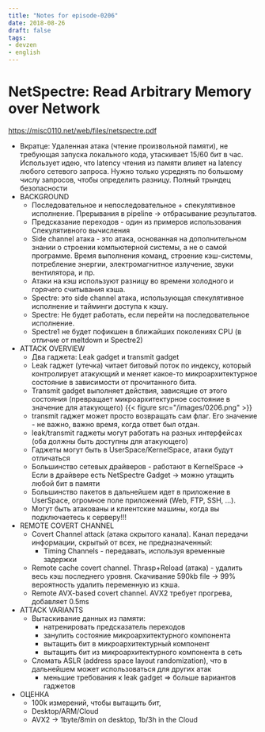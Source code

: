 ```yaml
---
title: "Notes for episode-0206"
date: 2018-08-26
draft: false
tags:
- devzen
- english
---
```


# NetSpectre: Read Arbitrary Memory over Network
https://misc0110.net/web/files/netspectre.pdf

- Вкратце: Удаленная атака (чтение произвольной памяти), не требующая запуска локального кода, утаскивает 15/60 бит в час. Использует идею, что latency чтения из памяти влияет на latency любого сетевого запроса. Нужно только усреднять по большому числу запросов, чтобы определить разницу. Полный трындец безопасности
- BACKGROUND
    - Последовательное и непоследовательное + спекулятивное исполнение. Прерывания в pipeline -> отбрасывание результатов.
    - Предсказание переходов - один из примеров использования Спекулятивного вычисления
    - Side channel атака - это атака, основанная на дополнительном знании о строении компьютерной системы, а не о самой программе. Время выполнения команд, строение кэш-системы, потребление энергии, электромагнитное излучение, звуки вентилятора, и пр.
    - Атаки на кэш используют разницу во времени холодного и горячего считывания кэша.
    - Spectre: это side channel атака, использующая спекулятивное исполнение и тайминги доступа к кэшу.
    - Spectre: Не будет работать, если перейти на последовательное исполнение.
    - Spectre1 не будет пофикшен в ближайших поколениях CPU (в отличие от meltdown и Spectre2)
- ATTACK OVERVIEW
    - Два гаджета: Leak gadget и transmit gadget
    - Leak гаджет (утечка) читает битовый поток по индексу, который контролирует атакующий и меняет какое-то микроархитектурное состояние в зависимости от прочитанного бита.
    - Transmit gadget выполняет действия, зависящие от этого состояния (превращает микроархитектурное состояние в значение для атакующего)
        {{< figure src="/images/0206.png" >}}
    - transmit гаджет может просто возвращать сам флаг. Его значение - не важно, важно время, когда ответ был отдан.
    - leak/transmit гаджеты могут работать на разных интерфейсах (оба должны быть доступны для атакующего)
    - Гаджеты могут быть в UserSpace/KernelSpace, атаки будут отличаться
    - Большинство сетевых драйверов - работают в KernelSpace -> Если в драйвере есть NetSpectre Gadget -> можно утащить любой бит в памяти
    - Большинство пакетов в дальнейшем идет в приложение в UserSpace, огромное поле приложений (Web, FTP, SSH, …).
    - Могут быть атакованы и клиентские машины, когда вы подключаетесь  к серверу!!!
- REMOTE COVERT CHANNEL
    - Covert Channel attack (атака скрытого канала). Канал передачи информации, скрытый от всех, не предназначенный:
        - Timing Channels - передавать, используя временные задержки
    - Remote cache covert channel. Thrasр+Reload (атака) - удалить весь кэш последнего уровня. Скачивание 590kb file -> 99% вероятность удалить переменную из кэша.
    - Remote AVX-based covert channel. AVX2 требует прогрева, добавляет 0.5ms
- ATTACK VARIANTS
    - Вытаскивание данных из памяти:
        - натренировать предсказатель переходов
        - занулить состояние микроархитектурного компонента
        - вытащить бит в микроархитектурный компонент
        - вытащить бит из микроархитектурного компонента в сеть
    - Сломать ASLR (address space layout randomization), что в дальнейшем может использоваться для других атак
        - меньшие требования к leak gadget => больше вариантов гаджетов
- ОЦЕНКА
    - 100k измерений, чтобы вытащить бит,
    - Desktop/ARM/Cloud
    - AVX2 -> 1byte/8min on desktop, 1b/3h in the Cloud
